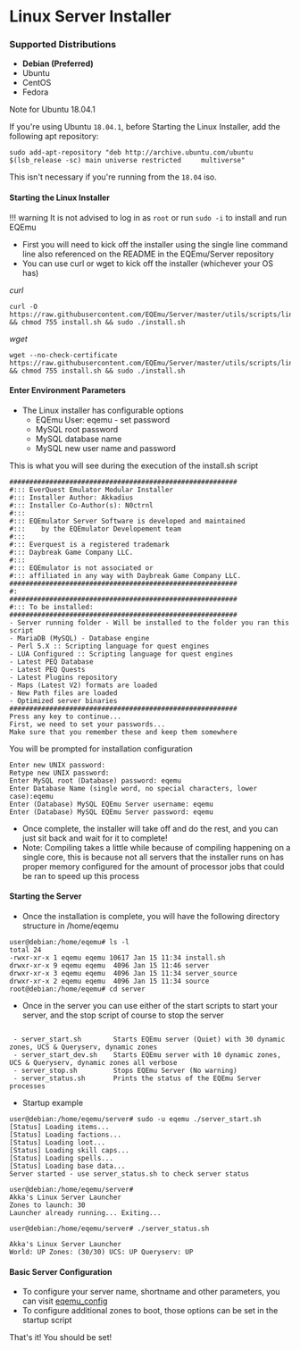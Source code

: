 # Linux Server Installer

### Supported Distributions

* **Debian (Preferred)**
* Ubuntu
* CentOS
* Fedora

Note for Ubuntu 18.04.1

If you're using Ubuntu `18.04.1`, before Starting the Linux Installer, add the following apt repository:

```text
sudo add-apt-repository "deb http://archive.ubuntu.com/ubuntu $(lsb_release -sc) main universe restricted     multiverse"
```

This isn't necessary if you're running from the `18.04` iso.

#### Starting the Linux Installer

!!! warning
      It is not advised to log in as `root` or run `sudo -i` to install and run EQEmu


* First you will need to kick off the installer using the single line command line also referenced on the README in the EQEmu/Server repository
* You can use curl or wget to kick off the installer (whichever your OS has)

_curl_

```text
curl -O https://raw.githubusercontent.com/EQEmu/Server/master/utils/scripts/linux_installer/install.sh && chmod 755 install.sh && sudo ./install.sh
```

_wget_

```text
wget --no-check-certificate https://raw.githubusercontent.com/EQEmu/Server/master/utils/scripts/linux_installer/install.sh && chmod 755 install.sh && sudo ./install.sh
```

#### Enter Environment Parameters

* The Linux installer has configurable options
  * EQEmu User: eqemu - set password
  * MySQL root password
  * MySQL database name
  * MySQL new user name and password

This is what you will see during the execution of the install.sh script

```text
#########################################################
#::: EverQuest Emulator Modular Installer
#::: Installer Author: Akkadius
#::: Installer Co-Author(s): N0ctrnl
#:::
#::: EQEmulator Server Software is developed and maintained
#:::    by the EQEmulator Developement team
#:::
#::: Everquest is a registered trademark
#::: Daybreak Game Company LLC.
#:::
#::: EQEmulator is not associated or
#::: affiliated in any way with Daybreak Game Company LLC.
#########################################################
#:
#########################################################
#::: To be installed:
#########################################################
- Server running folder - Will be installed to the folder you ran this script
- MariaDB (MySQL) - Database engine
- Perl 5.X :: Scripting language for quest engines
- LUA Configured :: Scripting language for quest engines
- Latest PEQ Database
- Latest PEQ Quests
- Latest Plugins repository
- Maps (Latest V2) formats are loaded
- New Path files are loaded
- Optimized server binaries
#########################################################
Press any key to continue...
First, we need to set your passwords...
Make sure that you remember these and keep them somewhere

```

You will be prompted for installation configuration

```text
Enter new UNIX password:
Retype new UNIX password:
Enter MySQL root (Database) password: eqemu
Enter Database Name (single word, no special characters, lower case):eqemu
Enter (Database) MySQL EQEmu Server username: eqemu
Enter (Database) MySQL EQEmu Server password: eqemu
```

* Once complete, the installer will take off and do the rest, and you can just sit back and wait for it to complete!
* Note: Compiling takes a little while because of compiling happening on a single core, this is because not all servers that the installer runs on has proper memory configured for the amount of processor jobs that could be ran to speed up this process

#### Starting the Server

* Once the installation is complete, you will have the following directory structure in /home/eqemu

```text
user@debian:/home/eqemu# ls -l
total 24
-rwxr-xr-x 1 eqemu eqemu 10617 Jan 15 11:34 install.sh
drwxr-xr-x 9 eqemu eqemu  4096 Jan 15 11:46 server
drwxr-xr-x 3 eqemu eqemu  4096 Jan 15 11:34 server_source
drwxr-xr-x 2 eqemu eqemu  4096 Jan 15 11:34 source
root@debian:/home/eqemu# cd server
```

* Once in the server you can use either of the start scripts to start your server, and the stop script of course to stop the server

```text

 - server_start.sh        Starts EQEmu server (Quiet) with 30 dynamic zones, UCS & Queryserv, dynamic zones
 - server_start_dev.sh    Starts EQEmu server with 10 dynamic zones, UCS & Queryserv, dynamic zones all verbose
 - server_stop.sh         Stops EQEmu Server (No warning)
 - server_status.sh       Prints the status of the EQEmu Server processes
```

* Startup example

```text
user@debian:/home/eqemu/server# sudo -u eqemu ./server_start.sh
[Status] Loading items...
[Status] Loading factions...
[Status] Loading loot...
[Status] Loading skill caps...
[Status] Loading spells...
[Status] Loading base data...
Server started - use server_status.sh to check server status

user@debian:/home/eqemu/server#
Akka's Linux Server Launcher
Zones to launch: 30
Launcher already running... Exiting...

user@debian:/home/eqemu/server# ./server_status.sh

Akka's Linux Server Launcher
World: UP Zones: (30/30) UCS: UP Queryserv: UP
```

#### Basic Server Configuration

* To configure your server name, shortname and other parameters, you can visit [eqemu_config](configure-your-eqemu_config.md)
* To configure additional zones to boot, those options can be set in the startup script

That's it! You should be set!

